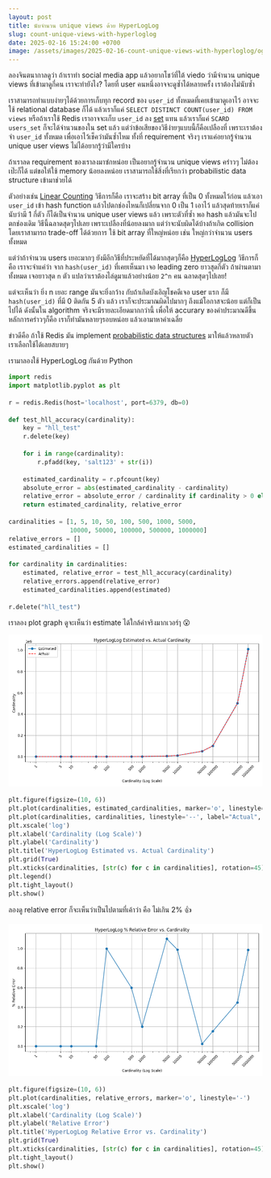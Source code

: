 ```yaml
---
layout: post
title: นับจำนวน unique views ด้วย HyperLogLog
slug: count-unique-views-with-hyperloglog
date: 2025-02-16 15:24:00 +0700
image: /assets/images/2025-02-16-count-unique-views-with-hyperloglog/og-image.png
---
```


ลองจินตนากาลดูว่า ถ้าเราทำ social media app แล้วอยากโชว์ที่ใต้ viedo ว่ามีจำนวน unique views ที่เข้ามาดูกี่คน เราจะทำยังไง? โดยที่ user คนหนึ่งอาจจะดูซ้ำได้หลายครั้ง เราต้องไม่นับซ้ำ

เราสามารถทำแบบง่ายๆได้ด้วยการเก็บทุก record ของ `user_id` ทั้งหมดที่เคยเข้ามาดูเอาไว้ อาจจะใช้ relational database ก็ได้ แล้วเราก็แค่ `SELECT DISTINCT COUNT(user_id) FROM views` หรือถ้าเราใช้ Redis เราอาจจะเก็บ `user_id` ลง [set](https://redis.io/docs/latest/develop/data-types/sets/) แทน แล้วเราก็แค่ `SCARD users_set` ก็จะได้จำนวนของใน set แล้ว แต่ว่าข้อเสียของวิธีง่ายๆแบบนี้ก็คือเปลืองที่ เพราะเราต้องจำ `user_id` ทั้งหมด เพื่อเอาไว้เช็คว่ามันซ้ำไหม ทั้งที่ requirement จริงๆ เราแค่อยากรู้จำนวน unique user views ไม่ได้อยากรู้ว่ามีใครบ้าง

ถ้าเราลด requirement ของเราลงมาซํกหน่อย เป็นอยากรู้จำนวน unique views คร่าวๆ ไม่ต้องเป๊ะก็ได้ แต่ขอให้ใช้ memory น้อยลงหน่อย เราสามารถใช้สิ่งที่เรียกว่า probabilistic data structure เข้ามาช่วยได้

ตัวอย่างเช่น [Linear Counting](https://dl.acm.org/doi/10.1145/78922.78925) วิธีการก็คือ เราจะสร้าง bit array ที่เป็น 0 ทั้งหมดไว้ก่อน แล้วเอา `user_id` เข้า hash function แล้วไปตกช่องไหนก็เปลี่ยนจาก 0 เป็น 1 เอาไว้ แล้วสุดท้ายเราก็แค่นับว่ามี 1 กี่ตัว ก็ได้เป็นจำนวน unique user views แล้ว เพราะตัวที่ซ้ำ พอ hash แล้วมันจะไปตกช่องเดิม วิธีนี้ฉลาดสุดๆไปเลย เพราะเปลืองที่น้อยลงมาก แต่ว่าจะนับผิดได้บ้างถ้าเกิด collision โดยเราสามารถ trade-off ได้ด้วยการ ใช้ bit array ที่ใหญ่หน่อย เช่น ใหญ่กว่าจำนวน users ทั้งหมด

แต่ว่าถ้าจำนวน users เยอะมากๆ ยังมีอีกวิธีที่ประหยัดที่ได้มากสุดๆก็คือ [HyperLogLog](https://en.wikipedia.org/wiki/HyperLogLog) วิธีการก็คือ เราจะจำแค่ว่า จาก `hash(user_id)` ที่เคยเห็นมา เจอ leading zero ยาวสุดกี่ตัว ถ้าผ่านตามาทั้งหมด เจอยาวสุด `n` ตัว แปลว่าเราต้องไล่ดูมาแล้วอย่างน้อย `2^n` คน ฉลาดสุดๆไปเลย!

แต่จะเห็นว่า ยิ่ง n เยอะ range มันจะยิ่งกว้าง กับถ้าเกิดบังเอิญโชคดีเจอ user แรก ก็มี `hash(user_id)` ที่มี 0 ติดกัน 5 ตัว แล้ว เราก็จะประมาณผิดไปมากๆ ถึงแม้โอกาสจะน้อย แต่ก็เป็นไปได้ ดังนั้นใน algorithm จริงจะมีรายละเอียดมากกว่านี้ เพื่อให้ accurary ของค่าประมาณดีขึ้น หลักการคร่าวๆก็คือ เราก็ทำมันหลายๆรอบหน่อย แล้วเอามาหาค่าเฉลี่ย

ข่าวดีคือ ถ้าใช้ Redis มัน implement [probabilistic data structures](https://redis.io/blog/streaming-analytics-with-probabilistic-data-structures/) มาให้แล้วหลายตัว เราเลือกใช้ได้เลยสบายๆ 

เรามาลองใช้ HyperLogLog กันด้วย Python

```python
import redis
import matplotlib.pyplot as plt

r = redis.Redis(host='localhost', port=6379, db=0)

def test_hll_accuracy(cardinality):
    key = "hll_test"
    r.delete(key)

    for i in range(cardinality):
        r.pfadd(key, 'salt123' + str(i))

    estimated_cardinality = r.pfcount(key)
    absolute_error = abs(estimated_cardinality - cardinality)
    relative_error = absolute_error / cardinality if cardinality > 0 else 0
    return estimated_cardinality, relative_error

cardinalities = [1, 5, 10, 50, 100, 500, 1000, 5000, 
                 10000, 50000, 100000, 500000, 1000000]
relative_errors = []
estimated_cardinalities = []

for cardinality in cardinalities:
    estimated, relative_error = test_hll_accuracy(cardinality)
    relative_errors.append(relative_error)
    estimated_cardinalities.append(estimated)

r.delete("hll_test")
```

เราลอง plot graph ดูจะเห็นว่า estimate ได้ใกล้ค่าจริงมากเวอร์ๅ 😮

![image](/assets/images/2025-02-16-count-unique-views-with-hyperloglog/hll-estimated-vs-actual-cardinality.png)

```python
plt.figure(figsize=(10, 6))
plt.plot(cardinalities, estimated_cardinalities, marker='o', linestyle='-', label="Estimated")
plt.plot(cardinalities, cardinalities, linestyle='--', label="Actual", color='red')
plt.xscale('log')
plt.xlabel('Cardinality (Log Scale)')
plt.ylabel('Cardinality')
plt.title('HyperLogLog Estimated vs. Actual Cardinality')
plt.grid(True)
plt.xticks(cardinalities, [str(c) for c in cardinalities], rotation=45)
plt.legend()
plt.tight_layout()
plt.show()
```

ลองดู relative error ก็จะเห็นว่าเป็นไปตามที่เค้าว่า คือ ไม่เกิน 2% 👍

![image](/assets/images/2025-02-16-count-unique-views-with-hyperloglog/hll-relative-error.png)

```python
plt.figure(figsize=(10, 6)) 
plt.plot(cardinalities, relative_errors, marker='o', linestyle='-')
plt.xscale('log') 
plt.xlabel('Cardinality (Log Scale)')
plt.ylabel('Relative Error')
plt.title('HyperLogLog Relative Error vs. Cardinality')
plt.grid(True)
plt.xticks(cardinalities, [str(c) for c in cardinalities], rotation=45)
plt.tight_layout() 
plt.show()
```
